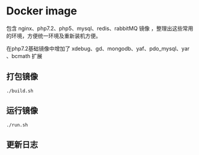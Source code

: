 #  Docker image

包含 nginx、php7.2、php5、mysql、redis、rabbitMQ 镜像 ，整理出这些常用的环境，方便统一环境及重新装机方便。

在php7.2基础镜像中增加了 xdebug、gd、mongodb、yaf、pdo_mysql、yar 、bcmath  扩展

## 打包镜像

```shell
./build.sh
```

## 运行镜像

```shell
./run.sh
```

## 更新日志

